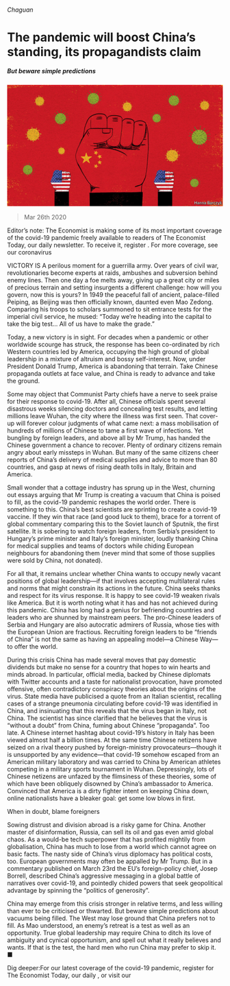 ###### Chaguan

# The pandemic will boost China’s standing, its propagandists claim 

##### But beware simple predictions 

![image](images/20200328_CND000_0.jpg) 

> Mar 26th 2020 

Editor’s note: The Economist is making some of its most important coverage of the covid-19 pandemic freely available to readers of The Economist Today, our daily newsletter. To receive it, register . For more coverage, see our coronavirus 

VICTORY IS A perilous moment for a guerrilla army. Over years of civil war, revolutionaries become experts at raids, ambushes and subversion behind enemy lines. Then one day a foe melts away, giving up a great city or miles of precious terrain and setting insurgents a different challenge: how will you govern, now this is yours? In 1949 the peaceful fall of ancient, palace-filled Peiping, as Beijing was then officially known, daunted even Mao Zedong. Comparing his troops to scholars summoned to sit entrance tests for the imperial civil service, he mused: “Today we’re heading into the capital to take the big test... All of us have to make the grade.”

Today, a new victory is in sight. For decades when a pandemic or other worldwide scourge has struck, the response has been co-ordinated by rich Western countries led by America, occupying the high ground of global leadership in a mixture of altruism and bossy self-interest. Now, under President Donald Trump, America is abandoning that terrain. Take Chinese propaganda outlets at face value, and China is ready to advance and take the ground.


Some may object that Communist Party chiefs have a nerve to seek praise for their response to covid-19. After all, Chinese officials spent several disastrous weeks silencing doctors and concealing test results, and letting millions leave Wuhan, the city where the illness was first seen. That cover-up will forever colour judgments of what came next: a mass mobilisation of hundreds of millions of Chinese to tame a first wave of infections. Yet bungling by foreign leaders, and above all by Mr Trump, has handed the Chinese government a chance to recover. Plenty of ordinary citizens remain angry about early missteps in Wuhan. But many of the same citizens cheer reports of China’s delivery of medical supplies and advice to more than 80 countries, and gasp at news of rising death tolls in Italy, Britain and America.

Small wonder that a cottage industry has sprung up in the West, churning out essays arguing that Mr Trump is creating a vacuum that China is poised to fill, as the covid-19 pandemic reshapes the world order. There is something to this. China’s best scientists are sprinting to create a covid-19 vaccine. If they win that race (and good luck to them), brace for a torrent of global commentary comparing this to the Soviet launch of Sputnik, the first satellite. It is sobering to watch foreign leaders, from Serbia’s president to Hungary’s prime minister and Italy’s foreign minister, loudly thanking China for medical supplies and teams of doctors while chiding European neighbours for abandoning them (never mind that some of those supplies were sold by China, not donated).

For all that, it remains unclear whether China wants to occupy newly vacant positions of global leadership—if that involves accepting multilateral rules and norms that might constrain its actions in the future. China seeks thanks and respect for its virus response. It is happy to see covid-19 weaken rivals like America. But it is worth noting what it has and has not achieved during this pandemic. China has long had a genius for befriending countries and leaders who are shunned by mainstream peers. The pro-Chinese leaders of Serbia and Hungary are also autocratic admirers of Russia, whose ties with the European Union are fractious. Recruiting foreign leaders to be “friends of China” is not the same as having an appealing model—a Chinese Way—to offer the world.

During this crisis China has made several moves that pay domestic dividends but make no sense for a country that hopes to win hearts and minds abroad. In particular, official media, backed by Chinese diplomats with Twitter accounts and a taste for nationalist provocation, have promoted offensive, often contradictory conspiracy theories about the origins of the virus. State media have publicised a quote from an Italian scientist, recalling cases of a strange pneumonia circulating before covid-19 was identified in China, and insinuating that this reveals that the virus began in Italy, not China. The scientist has since clarified that he believes that the virus is “without a doubt” from China, fuming about Chinese “propaganda”. Too late. A Chinese internet hashtag about covid-19’s history in Italy has been viewed almost half a billion times. At the same time Chinese netizens have seized on a rival theory pushed by foreign-ministry provocateurs—though it is unsupported by any evidence—that covid-19 somehow escaped from an American military laboratory and was carried to China by American athletes competing in a military sports tournament in Wuhan. Depressingly, lots of Chinese netizens are unfazed by the flimsiness of these theories, some of which have been obliquely disowned by China’s ambassador to America. Convinced that America is a dirty fighter intent on keeping China down, online nationalists have a bleaker goal: get some low blows in first.

When in doubt, blame foreigners

Sowing distrust and division abroad is a risky game for China. Another master of disinformation, Russia, can sell its oil and gas even amid global chaos. As a would-be tech superpower that has profited mightily from globalisation, China has much to lose from a world which cannot agree on basic facts. The nasty side of China’s virus diplomacy has political costs, too. European governments may often be appalled by Mr Trump. But in a commentary published on March 23rd the EU’s foreign-policy chief, Josep Borrell, described China’s aggressive messaging in a global battle of narratives over covid-19, and pointedly chided powers that seek geopolitical advantage by spinning the “politics of generosity”.

China may emerge from this crisis stronger in relative terms, and less willing than ever to be criticised or thwarted. But beware simple predictions about vacuums being filled. The West may lose ground that China prefers not to fill. As Mao understood, an enemy’s retreat is a test as well as an opportunity. True global leadership may require China to ditch its love of ambiguity and cynical opportunism, and spell out what it really believes and wants. If that is the test, the hard men who run China may prefer to skip it. ■

Dig deeper:For our latest coverage of the covid-19 pandemic, register for The Economist Today, our daily , or visit our 

